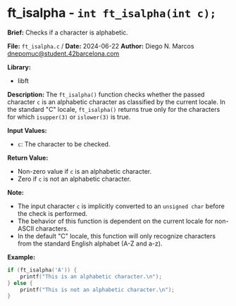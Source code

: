 # ft_isalpha - `int ft_isalpha(int c);`

**Brief:**
Checks if a character is alphabetic.

**File:** `ft_isalpha.c` / **Date:** 2024-06-22
**Author:** Diego N. Marcos <dnepomuc@student.42barcelona.com>

**Library:**
* libft

**Description:**
The `ft_isalpha()` function checks whether the passed character `c` is an alphabetic character as classified by the current locale. In the standard "C" locale, `ft_isalpha()` returns true only for the characters for which `isupper(3)` or `islower(3)` is true.  

**Input Values:**
* `c`: The character to be checked.

**Return Value:**
* Non-zero value if `c` is an alphabetic character.
* Zero if `c` is not an alphabetic character.

**Note:**
- The input character `c` is implicitly converted to an `unsigned char` before the check is performed.
- The behavior of this function is dependent on the current locale for non-ASCII characters.
- In the default "C" locale, this function will only recognize characters from the standard English alphabet (A-Z and a-z).

**Example:**
```c
if (ft_isalpha('A')) {
    printf("This is an alphabetic character.\n");
} else {
    printf("This is not an alphabetic character.\n");
}
```
